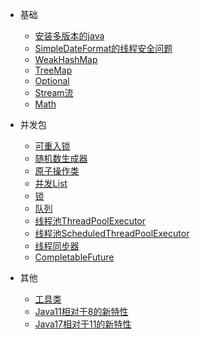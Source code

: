 - 基础
  - [安装多版本的java](java/base/MuiliJava.md)
  - [SimpleDateFormat的线程安全问题](java/base/SimpleDateFormat.md)
  - [WeakHashMap](java/base/map/WeakHashMap.md)
  - [TreeMap](java/base/map/TreeMap.md)
  - [Optional](java/base/optional/Optional.md)
  - [Stream流](java/base/stream/Stream.md)
  - [Math](java/base/math/Math.md)

- 并发包
  - [可重入锁](java/current/ReEnter.md)
  - [随机数生成器](java/current/ThreadLocalRandom.md)
  - [原子操作类](java/current/Atomic.md)
  - [并发List](java/current/CopyOnWriteArrayList.md)
  - [锁](java/current/Lock.md)
  - [队列](java/current/Queue.md)
  - [线程池ThreadPoolExecutor](java/current/ThreadPoolExecutor.md)
  - [线程池ScheduledThreadPoolExecutor](java/current/ScheduledThreadPoolExecutor.md)
  - [线程同步器](java/current/ThreadSynchronizer.md)
  - [CompletableFuture](java/current/CompletableFuture.md)

- 其他
  - [工具类](java/other/Util.md)
  - [Java11相对于8的新特性](java/other/JavaCompair.md)
  - [Java17相对于11的新特性](java/other/JavaCompair11.md)

